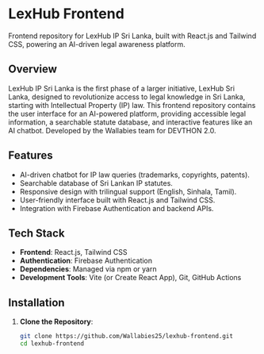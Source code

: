 # LexHub Frontend

Frontend repository for LexHub IP Sri Lanka, built with React.js and Tailwind CSS, powering an AI-driven legal awareness platform.

## Overview
LexHub IP Sri Lanka is the first phase of a larger initiative, LexHub Sri Lanka, designed to revolutionize access to legal knowledge in Sri Lanka, starting with Intellectual Property (IP) law. This frontend repository contains the user interface for an AI-powered platform, providing accessible legal information, a searchable statute database, and interactive features like an AI chatbot. Developed by the Wallabies team for DEVTHON 2.0.

## Features
- AI-driven chatbot for IP law queries (trademarks, copyrights, patents).
- Searchable database of Sri Lankan IP statutes.
- Responsive design with trilingual support (English, Sinhala, Tamil).
- User-friendly interface built with React.js and Tailwind CSS.
- Integration with Firebase Authentication and backend APIs.

## Tech Stack
- **Frontend**: React.js, Tailwind CSS
- **Authentication**: Firebase Authentication
- **Dependencies**: Managed via npm or yarn
- **Development Tools**: Vite (or Create React App), Git, GitHub Actions

## Installation
1. **Clone the Repository**:
   ```bash
   git clone https://github.com/Wallabies25/lexhub-frontend.git
   cd lexhub-frontend
